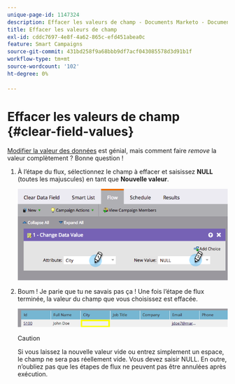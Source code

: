 ```yaml
---
unique-page-id: 1147324
description: Effacer les valeurs de champ - Documents Marketo - Documentation du produit
title: Effacer les valeurs de champ
exl-id: cddc7697-4e8f-4a62-865c-efd451abea0c
feature: Smart Campaigns
source-git-commit: 431bd258f9a68bbb9df7acf043085578d3d91b1f
workflow-type: tm+mt
source-wordcount: '102'
ht-degree: 0%

---
```


# Effacer les valeurs de champ {#clear-field-values}

[Modifier la valeur des données](/help/marketo/product-docs/core-marketo-concepts/smart-campaigns/flow-actions/change-data-value.md) est génial, mais comment faire _remove_ la valeur complètement ? Bonne question !

1. À l’étape du flux, sélectionnez le champ à effacer et saisissez **NULL** (toutes les majuscules) en tant que **Nouvelle valeur**.

   ![](assets/image2015-3-19-10-3a6-3a14.png)

1. Boum ! Je parie que tu ne savais pas ça ! Une fois l’étape de flux terminée, la valeur du champ que vous choisissez est effacée.

   ![](assets/image2015-3-19-10-3a11-3a9.png)

   >[!CAUTION]
   >
   >Si vous laissez la nouvelle valeur vide ou entrez simplement un espace, le champ ne sera pas réellement vide. Vous devez saisir NULL. En outre, n’oubliez pas que les étapes de flux ne peuvent pas être annulées après exécution.
